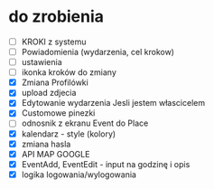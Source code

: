 # do zrobienia

- [ ] KROKI z systemu
- [ ] Powiadomienia (wydarzenia, cel krokow)
- [ ] ustawienia
- [ ] ikonka kroków do zmiany
- [X] Zmiana Profilówki
- [X] upload zdjecia
- [X] Edytowanie wydarzenia Jesli jestem włascicelem
- [X] Customowe pinezki
- [ ] odnosnik z ekranu Event do Place 
- [X] kalendarz - style (kolory)
- [X] zmiana hasla
- [X] API MAP GOOGLE
- [X] EventAdd, EventEdit - input na godzinę i opis
- [X] logika logowania/wylogowania